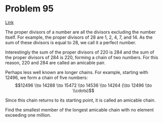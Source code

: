 # Problem 95

[Link](https://projecteuler.net/problem=95)

The proper divisors of a number are all the divisors excluding the number itself. For example, the proper divisors of $28$ are $1$, $2$, $4$, $7$, and $14$. As the sum of these divisors is equal to $28$, we call it a perfect number.

Interestingly the sum of the proper divisors of $220$ is $284$ and the sum of the proper divisors of $284$ is $220$, forming a chain of two numbers. For this reason, $220$ and $284$ are called an amicable pair.

Perhaps less well known are longer chains. For example, starting with $12496$, we form a chain of five numbers: $$12496 \\to 14288 \\to 15472 \\to 14536 \\to 14264 (\\to 12496 \\to \\cdots)$$

Since this chain returns to its starting point, it is called an amicable chain.

Find the smallest member of the longest amicable chain with no element exceeding one million.
